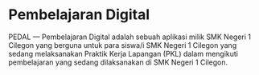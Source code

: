 # Pembelajaran Digital
PEDAL — Pembelajaran Digital adalah sebuah aplikasi milik SMK Negeri 1 Cilegon yang berguna untuk para siswa/i SMK Negeri 1 Cilegon yang sedang melaksanakan Praktik Kerja Lapangan (PKL) dalam mengikuti pembelajaran yang sedang dilaksanakan di SMK Negeri 1 Cilegon.
